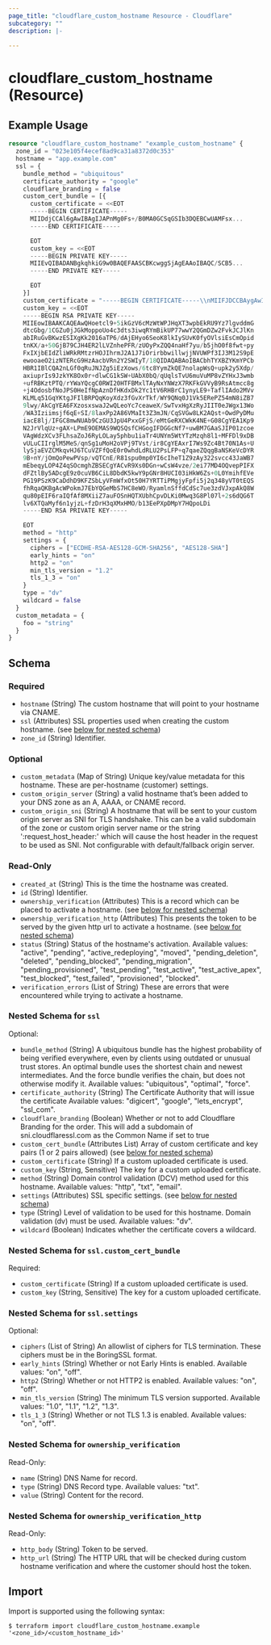 ```yaml
---
page_title: "cloudflare_custom_hostname Resource - Cloudflare"
subcategory: ""
description: |-
  
---
```


# cloudflare_custom_hostname (Resource)



## Example Usage

```terraform
resource "cloudflare_custom_hostname" "example_custom_hostname" {
  zone_id = "023e105f4ecef8ad9ca31a8372d0c353"
  hostname = "app.example.com"
  ssl = {
    bundle_method = "ubiquitous"
    certificate_authority = "google"
    cloudflare_branding = false
    custom_cert_bundle = [{
      custom_certificate = <<EOT
      -----BEGIN CERTIFICATE-----
      MIIDdjCCAl6gAwIBAgIJAPnMg0Fs+/B0MA0GCSqGSIb3DQEBCwUAMFsx...
      -----END CERTIFICATE-----

      EOT
      custom_key = <<EOT
      -----BEGIN PRIVATE KEY-----
      MIIEvQIBADANBgkqhkiG9w0BAQEFAASCBKcwggSjAgEAAoIBAQC/SCB5...
      -----END PRIVATE KEY-----

      EOT
    }]
    custom_certificate = "-----BEGIN CERTIFICATE-----\\nMIIFJDCCBAygAwIBAgIQD0ifmj/Yi5NP/2gdUySbfzANBgkqhkiG9w0BAQsFADBN\\nMQswCQYDVQQGEwJVUzEVMBMGA1UEChMMRGlnaUNlcnQgSW5jMScwJQYDVQQDEx5E...SzSHfXp5lnu/3V08I72q1QNzOCgY1XeL4GKVcj4or6cT6tX6oJH7ePPmfrBfqI/O\\nOeH8gMJ+FuwtXYEPa4hBf38M5eU5xWG7\\n-----END CERTIFICATE-----\\n"
    custom_key = <<EOT
    -----BEGIN RSA PRIVATE KEY-----
    MIIEowIBAAKCAQEAwQHoetcl9+5ikGzV6cMzWtWPJHqXT3wpbEkRU9Yz7lgvddmG
    dtcGbg/1CGZu0jJGkMoppoUo4c3dts3iwqRYmBikUP77wwY2QGmDZw2FvkJCJlKn
    abIRuGvBKwzESIXgKk2016aTP6/dAjEHyo6SeoK8lkIySUvK0fyOVlsiEsCmOpid
    tnKX/a+50GjB79CJH4ER2lLVZnhePFR/zUOyPxZQQ4naHf7yu/b5jhO0f8fwt+py
    FxIXjbEIdZliWRkRMtzrHOJIhrmJ2A1J7iOrirbbwillwjjNVUWPf3IJ3M12S9pE
    ewooaeO2izNTERcG9HzAacbVRn2Y2SWIyT/18QIDAQABAoIBACbhTYXBZYKmYPCb
    HBR1IBlCQA2nLGf0qRuJNJZg5iEzXows/6tc8YymZkQE7nolapWsQ+upk2y5Xdp/
    axiuprIs9JzkYK8Ox0r+dlwCG1kSW+UAbX0bQ/qUqlsTvU6muVuMP8vZYHxJ3wmb
    +ufRBKztPTQ/rYWaYQcgC0RWI20HTFBMxlTAyNxYNWzX7RKFkGVVyB9RsAtmcc8g
    +j4OdosbfNoJPS0HeIfNpAznDfHKdxDk2Yc1tV6RHBrC1ynyLE9+TaflIAdo2MVv
    KLMLq51GqYKtgJFIlBRPQqKoyXdz3fGvXrTkf/WY9QNq0J1Vk5ERePZ54mN8iZB7
    9lwy/AkCgYEA6FXzosxswaJ2wQLeoYc7ceaweX/SwTvxHgXzRyJIIT0eJWgx13Wo
    /WA3Iziimsjf6qE+SI/8laxPp2A86VMaIt3Z3mJN/CqSVGw8LK2AQst+OwdPyDMu
    iacE8lj/IFGC8mwNUAb9CzGU3JpU4PxxGFjS/eMtGeRXCWkK4NE+G08CgYEA1Kp9
    N2JrVlqUz+gAX+LPmE9OEMAS9WQSQsfCHGogIFDGGcNf7+uwBM7GAaSJIP01zcoe
    VAgWdzXCv3FLhsaZoJ6RyLOLay5phbu1iaTr4UNYm5WtYTzMzqh8l1+MFFDl9xDB
    vULuCIIrglM5MeS/qnSg1uMoH2oVPj9TVst/ir8CgYEAxrI7Ws9Zc4Bt70N1As+U
    lySjaEVZCMkqvHJ6TCuVZFfQoE0r0whdLdRLU2PsLFP+q7qaeZQqgBaNSKeVcDYR
    9B+nY/jOmQoPewPVsp/vQTCnE/R81spu0mp0YI6cIheT1Z9zAy322svcc43JaWB7
    mEbeqyLOP4Z4qSOcmghZBSECgYACvR9Xs0DGn+wCsW4vze/2ei77MD4OQvepPIFX
    dFZtlBy5ADcgE9z0cuVB6CiL8DbdK5kwY9pGNr8HUCI03iHkW6Zs+0L0YmihfEVe
    PG19PSzK9CaDdhD9KFZSbLyVFmWfxOt50H7YRTTiPMgjyFpfi5j2q348yVT0tEQS
    fhRqaQKBgAcWPokmJ7EbYQGeMbS7HC8eWO/RyamlnSffdCdSc7ue3zdVJxpAkQ8W
    qu80pEIF6raIQfAf8MXiiZ7auFOSnHQTXUbhCpvDLKi0Mwq3G8Pl07l+2s6dQG6T
    lv6XTQaMyf6n1yjzL+fzDrH3qXMxHMO/b13EePXpDMpY7HQpoLDi
    -----END RSA PRIVATE KEY-----

    EOT
    method = "http"
    settings = {
      ciphers = ["ECDHE-RSA-AES128-GCM-SHA256", "AES128-SHA"]
      early_hints = "on"
      http2 = "on"
      min_tls_version = "1.2"
      tls_1_3 = "on"
    }
    type = "dv"
    wildcard = false
  }
  custom_metadata = {
    foo = "string"
  }
}
```

<!-- schema generated by tfplugindocs -->
## Schema

### Required

- `hostname` (String) The custom hostname that will point to your hostname via CNAME.
- `ssl` (Attributes) SSL properties used when creating the custom hostname. (see [below for nested schema](#nestedatt--ssl))
- `zone_id` (String) Identifier.

### Optional

- `custom_metadata` (Map of String) Unique key/value metadata for this hostname. These are per-hostname (customer) settings.
- `custom_origin_server` (String) a valid hostname that’s been added to your DNS zone as an A, AAAA, or CNAME record.
- `custom_origin_sni` (String) A hostname that will be sent to your custom origin server as SNI for TLS handshake. This can be a valid subdomain of the zone or custom origin server name or the string ':request_host_header:' which will cause the host header in the request to be used as SNI. Not configurable with default/fallback origin server.

### Read-Only

- `created_at` (String) This is the time the hostname was created.
- `id` (String) Identifier.
- `ownership_verification` (Attributes) This is a record which can be placed to activate a hostname. (see [below for nested schema](#nestedatt--ownership_verification))
- `ownership_verification_http` (Attributes) This presents the token to be served by the given http url to activate a hostname. (see [below for nested schema](#nestedatt--ownership_verification_http))
- `status` (String) Status of the hostname's activation.
Available values: "active", "pending", "active_redeploying", "moved", "pending_deletion", "deleted", "pending_blocked", "pending_migration", "pending_provisioned", "test_pending", "test_active", "test_active_apex", "test_blocked", "test_failed", "provisioned", "blocked".
- `verification_errors` (List of String) These are errors that were encountered while trying to activate a hostname.

<a id="nestedatt--ssl"></a>
### Nested Schema for `ssl`

Optional:

- `bundle_method` (String) A ubiquitous bundle has the highest probability of being verified everywhere, even by clients using outdated or unusual trust stores. An optimal bundle uses the shortest chain and newest intermediates. And the force bundle verifies the chain, but does not otherwise modify it.
Available values: "ubiquitous", "optimal", "force".
- `certificate_authority` (String) The Certificate Authority that will issue the certificate
Available values: "digicert", "google", "lets_encrypt", "ssl_com".
- `cloudflare_branding` (Boolean) Whether or not to add Cloudflare Branding for the order.  This will add a subdomain of sni.cloudflaressl.com as the Common Name if set to true
- `custom_cert_bundle` (Attributes List) Array of custom certificate and key pairs (1 or 2 pairs allowed) (see [below for nested schema](#nestedatt--ssl--custom_cert_bundle))
- `custom_certificate` (String) If a custom uploaded certificate is used.
- `custom_key` (String, Sensitive) The key for a custom uploaded certificate.
- `method` (String) Domain control validation (DCV) method used for this hostname.
Available values: "http", "txt", "email".
- `settings` (Attributes) SSL specific settings. (see [below for nested schema](#nestedatt--ssl--settings))
- `type` (String) Level of validation to be used for this hostname. Domain validation (dv) must be used.
Available values: "dv".
- `wildcard` (Boolean) Indicates whether the certificate covers a wildcard.

<a id="nestedatt--ssl--custom_cert_bundle"></a>
### Nested Schema for `ssl.custom_cert_bundle`

Required:

- `custom_certificate` (String) If a custom uploaded certificate is used.
- `custom_key` (String, Sensitive) The key for a custom uploaded certificate.


<a id="nestedatt--ssl--settings"></a>
### Nested Schema for `ssl.settings`

Optional:

- `ciphers` (List of String) An allowlist of ciphers for TLS termination. These ciphers must be in the BoringSSL format.
- `early_hints` (String) Whether or not Early Hints is enabled.
Available values: "on", "off".
- `http2` (String) Whether or not HTTP2 is enabled.
Available values: "on", "off".
- `min_tls_version` (String) The minimum TLS version supported.
Available values: "1.0", "1.1", "1.2", "1.3".
- `tls_1_3` (String) Whether or not TLS 1.3 is enabled.
Available values: "on", "off".



<a id="nestedatt--ownership_verification"></a>
### Nested Schema for `ownership_verification`

Read-Only:

- `name` (String) DNS Name for record.
- `type` (String) DNS Record type.
Available values: "txt".
- `value` (String) Content for the record.


<a id="nestedatt--ownership_verification_http"></a>
### Nested Schema for `ownership_verification_http`

Read-Only:

- `http_body` (String) Token to be served.
- `http_url` (String) The HTTP URL that will be checked during custom hostname verification and where the customer should host the token.

## Import

Import is supported using the following syntax:

```shell
$ terraform import cloudflare_custom_hostname.example '<zone_id>/<custom_hostname_id>'
```
